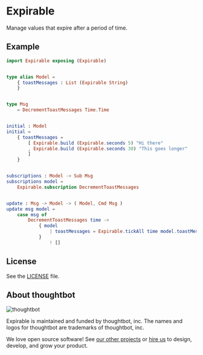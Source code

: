 # Expirable

Manage values that expire after a period of time.

## Example

```elm
import Expirable exposing (Expirable)


type alias Model =
    { toastMessages : List (Expirable String)
    }


type Msg
    = DecrementToastMessages Time.Time


initial : Model
initial =
    { toastMessages =
        [ Expirable.build (Expirable.seconds 5) "Hi there"
        , Expirable.build (Expirable.seconds 30) "This goes longer"
        ]
    }


subscriptions : Model -> Sub Msg
subscriptions model =
    Expirable.subscription DecrementToastMessages


update : Msg -> Model -> ( Model, Cmd Msg )
update msg model =
    case msg of
        DecrementToastMessages time ->
            { model
                | toastMessages = Expirable.tickAll time model.toastMessages
            }
                ! []
```

## License

See the [LICENSE](/LICENSE) file.

## About thoughtbot

![thoughtbot](http://presskit.thoughtbot.com/images/thoughtbot-logo-for-readmes.svg)

Expirable is maintained and funded by thoughtbot, inc.
The names and logos for thoughtbot are trademarks of thoughtbot, inc.

We love open source software!
See [our other projects][community] or
[hire us][hire] to design, develop, and grow your product.

[community]: https://thoughtbot.com/community?utm_source=github
[hire]: https://thoughtbot.com/hire-us?utm_source=github
